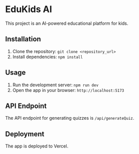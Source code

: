 # EduKids AI

This project is an AI-powered educational platform for kids.

## Installation

1.  Clone the repository: `git clone <repository_url>`
2.  Install dependencies: `npm install`

## Usage

1.  Run the development server: `npm run dev`
2.  Open the app in your browser: `http://localhost:5173`

## API Endpoint

The API endpoint for generating quizzes is `/api/generateQuiz`.

## Deployment

The app is deployed to Vercel.
